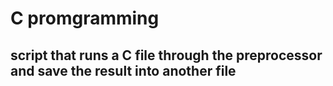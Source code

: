 # C promgramming

##  script that runs a C file through the preprocessor and save the result into another file

